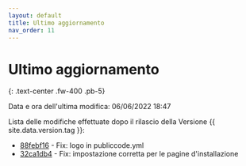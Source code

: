 ```yaml
---
layout: default
title: Ultimo aggiornamento
nav_order: 11
---
```


# Ultimo aggiornamento
{: .text-center .fw-400 .pb-5}

Data e ora dell'ultima modifica: 06/06/2022 18:47

Lista delle modifiche effettuate dopo il rilascio della Versione {{ site.data.version.tag }}:

- [88febf16](http://github.com/trinko/giuaschool/commit/88febf167223958f7f134679123c6a2ff65b65a6) - Fix: logo in publiccode.yml
- [32ca1db4](http://github.com/trinko/giuaschool/commit/32ca1db4b7e334c2b8e35307c23e05c27b256df9) - Fix: impostazione corretta per le pagine d'installazione

